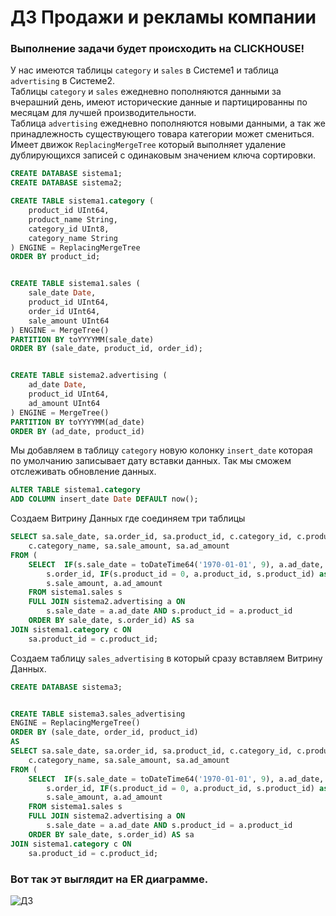 # ДЗ Продажи и рекламы компании
### Выполнение задачи будет происходить на CLICKHOUSE!
У нас имеются таблицы `category` и `sales` в Системе1 и таблица `advertising` в Системе2.  
Таблицы `category` и `sales` ежедневно пополняются данными за вчерашний день, имеют исторические данные и партицированны по месяцам для лучшей производительности.  
Таблица `advertising` ежедневно пополняются новыми данными,  а так же принадлежность существующего товара категории может смениться. Имеет движок `ReplacingMergeTree` который выполняет удаление дублирующихся записей с одинаковым значением ключа сортировки.  

```sql
CREATE DATABASE sistema1;
CREATE DATABASE sistema2;

CREATE TABLE sistema1.category (
    product_id UInt64,
    product_name String,
    category_id UInt8,
    category_name String
) ENGINE = ReplacingMergeTree
ORDER BY product_id;


CREATE TABLE sistema1.sales (
    sale_date Date,
    product_id UInt64,
    order_id UInt64,
    sale_amount UInt64
) ENGINE = MergeTree()
PARTITION BY toYYYYMM(sale_date)
ORDER BY (sale_date, product_id, order_id);


CREATE TABLE sistema2.advertising (
    ad_date Date,
    product_id UInt64,
    ad_amount UInt64
) ENGINE = MergeTree()
PARTITION BY toYYYYMM(ad_date)
ORDER BY (ad_date, product_id)
```

Мы добавляем в таблицу `category` новую колонку `insert_date` которая по умолчанию записывает дату вставки данных. Так мы сможем отслеживать обновление данных. 

```sql
ALTER TABLE sistema1.category 
ADD COLUMN insert_date Date DEFAULT now();
```
Создаем Витрину Данных где соединяем три таблицы

```sql
SELECT sa.sale_date, sa.order_id, sa.product_id, c.category_id, c.product_name,
	c.category_name, sa.sale_amount, sa.ad_amount
FROM (
	SELECT  IF(s.sale_date = toDateTime64('1970-01-01', 9), a.ad_date, s.sale_date) AS sale_date, 
		s.order_id, IF(s.product_id = 0, a.product_id, s.product_id) as product_id,
		s.sale_amount, a.ad_amount
	FROM sistema1.sales s 
	FULL JOIN sistema2.advertising a ON
		s.sale_date = a.ad_date AND s.product_id = a.product_id
	ORDER BY sale_date, s.order_id) AS sa
JOIN sistema1.category c ON
	sa.product_id = c.product_id;
```

Создаем таблицу `sales_advertising` в который сразу вставляем Витрину Данных. 

```sql
CREATE DATABASE sistema3;


CREATE TABLE sistema3.sales_advertising
ENGINE = ReplacingMergeTree()
ORDER BY (sale_date, order_id, product_id)
AS
SELECT sa.sale_date, sa.order_id, sa.product_id, c.category_id, c.product_name,
	c.category_name, sa.sale_amount, sa.ad_amount
FROM (
	SELECT  IF(s.sale_date = toDateTime64('1970-01-01', 9), a.ad_date, s.sale_date) AS sale_date, 
		s.order_id, IF(s.product_id = 0, a.product_id, s.product_id) as product_id,
		s.sale_amount, a.ad_amount
	FROM sistema1.sales s 
	FULL JOIN sistema2.advertising a ON
		s.sale_date = a.ad_date AND s.product_id = a.product_id
	ORDER BY sale_date, s.order_id) AS sa
JOIN sistema1.category c ON
	sa.product_id = c.product_id;
```

### Вот так эт выглядит на ER диаграмме.

![ДЗ](https://github.com/user-attachments/assets/34381449-c52e-48eb-9a28-bffd77f6ae5f)




